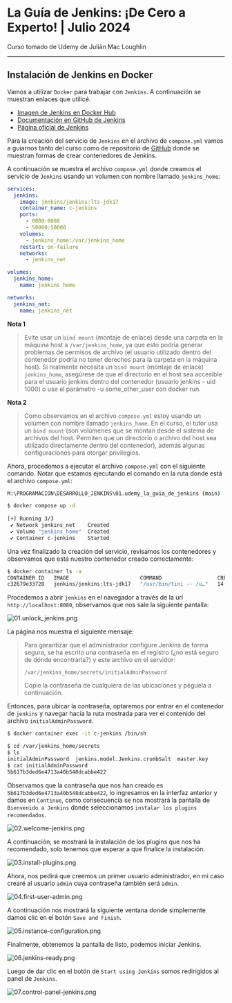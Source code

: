 # La Guía de Jenkins: ¡De Cero a Experto! | Julio 2024

Curso tomado de Udemy de Julián Mac Loughlin

---

## Instalación de Jenkins en Docker

Vamos a utilizar `Docker` para trabajar con `Jenkins`. A continuación se muestran enlaces que utilicé.

- [Imagen de Jenkins en Docker Hub](https://hub.docker.com/r/jenkins/jenkins)
- [Documentación en GitHub de Jenkins](https://github.com/jenkinsci/docker/blob/master/README.md)
- [Página oficial de Jenkins](https://www.jenkins.io/)

Para la creación del servicio de `Jenkins` en el archivo de `compose.yml` vamos a guiarnos tanto del curso como de
repositorio de [GitHub](https://github.com/jenkinsci/docker/blob/master/README.md) donde se muestran formas de crear
contenedores de Jenkins.

A continuación se muestra el archivo `compose.yml` donde creamos el servicio de `Jenkins` usando un volumen con nombre
llamado `jenkins_home`:

````yml
services:
  jenkins:
    image: jenkins/jenkins:lts-jdk17
    container_name: c-jenkins
    ports:
      - 8080:8080
      - 50000:50000
    volumes:
      - jenkins_home:/var/jenkins_home
    restart: on-failure
    networks:
      - jenkins_net

volumes:
  jenkins_home:
    name: jenkins_home

networks:
  jenkins_net:
    name: jenkins_net
````

**Nota 1**
> Evite usar un `bind mount` (montaje de enlace) desde una carpeta en la máquina host a `/var/jenkins_home`, ya que esto
> podría generar problemas de permisos de archivo (el usuario utilizado dentro del contenedor podría no tener derechos
> para la carpeta en la máquina host). Si realmente necesita un `bind mount` (montaje de enlace) `jenkins_home`,
> asegúrese de que el directorio en el host sea accesible para el usuario jenkins dentro del contenedor (usuario
> jenkins - uid 1000) o use el parámetro -u some_other_user con docker run.

**Nota 2**
> Como observamos en el archivo `compose.yml` estoy usando un volúmen con nombre llamado `jenkins_home`.
> En el curso, el tutor usa un `bind mount` (son volúmenes que se montan desde el sistema de archivos del host. Permiten
> que un directorio o archivo del host sea utilizado directamente dentro del contenedor), además algunas configuraciones
> para otorgar privilegios.

Ahora, procedemos a ejecutar el archivo `compose.yml` con el siguiente comando. Notar que estamos ejecutando el comando
en la ruta donde está el archivo `compose.yml`:

````bash
M:\PROGRAMACION\DESARROLLO_JENKINS\01.udemy_la_guia_de_jenkins (main)

$ docker compose up -d
                                               
[+] Running 3/3                                                      
 ✔ Network jenkins_net    Created                                    
 ✔ Volume "jenkins_home"  Created                                    
 ✔ Container c-jenkins    Started                                    
````

Una vez finalizado la creación del servicio, revisamos los contenedores y observamos que está nuestro contenedor
creado correctamente:

````bash
$ docker container ls -a
CONTAINER ID   IMAGE                       COMMAND                  CREATED          STATUS          PORTS                                              NAMES
c32679e33728   jenkins/jenkins:lts-jdk17   "/usr/bin/tini -- /u…"   14 seconds ago   Up 12 seconds   0.0.0.0:8080->8080/tcp, 0.0.0.0:50000->50000/tcp   c-jenkins
````

Procedemos a abrir `jenkins` en el navegador a través de la url `http://localhost:8080`, observamos que nos sale la
siguiente pantalla:

![01.unlock_jenkins.png](assets/01-readme/01.unlock_jenkins.png)

La página nos muestra el siguiente mensaje:

> Para garantizar que el administrador configure Jenkins de forma segura, se ha escrito una contraseña en el registro
> (¿no está seguro de dónde encontrarla?) y este archivo en el servidor:
>
> `/var/jenkins_home/secrets/initialAdminPassword`
>
> Copie la contraseña de cualquiera de las ubicaciones y péguela a continuación.

Entonces, para ubicar la contraseña, optaremos por entrar en el contenedor de `jenkins` y navegar hacia la ruta
mostrada para ver el contenido del archivo `initialAdminPassword`.

````bash
$ docker container exec -it c-jenkins /bin/sh

$ cd /var/jenkins_home/secrets
$ ls
initialAdminPassword  jenkins.model.Jenkins.crumbSalt  master.key
$ cat initialAdminPassword
5b617b3ded6e4713a40b548dcabbe422
````

Observamos que la contraseña que nos han creado es `5b617b3ded6e4713a40b548dcabbe422`, lo ingresamos en la interfaz
anterior y damos en `Continue`, como consecuencia se nos mostrará la pantalla de `Bienvenido a Jenkins` donde
seleccionamos `instalar los plugins recomendados`.

![02.welcome-jenkins.png](assets/01-readme/02.welcome-jenkins.png)

A continuación, se mostrará la instalación de los plugins que nos ha recomendado, solo tenemos que esperar a que
finalice la instalación.

![03.install-plugins.png](assets/01-readme/03.install-plugins.png)

Ahora, nos pedirá que creemos un primer usuario administrador, en mi caso crearé al usuario `admin` cuya contraseña
también será `admin`.

![04.first-user-admin.png](assets/01-readme/04.first-user-admin.png)

A continuación nos mostrará la siguiente ventana donde simplemente damos clic en el botón `Save and Finish`.

![05.instance-configuration.png](assets/01-readme/05.instance-configuration.png)

Finalmente, obtenemos la pantalla de listo, podemos iniciar Jenkins.

![06.jenkins-ready.png](assets/01-readme/06.jenkins-ready.png)

Luego de dar clic en el botón de `Start using Jenkins` somos redirigidos al panel de `Jenkins`.

![07.control-panel-jenkins.png](assets/01-readme/07.control-panel-jenkins.png)
